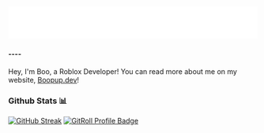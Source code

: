 [![Head](/head.svg)](https://boopup.dev/)
#### ----
Hey, I'm Boo, a Roblox Developer! You can read more about me on my website, [Boopup.dev](https://boopup.dev)!

### Github Stats 📊

[![GitHub Streak](https://streak-stats.demolab.com?user=boopup&border_radius=25&date_format=M%20j%5B%2C%20Y%5D)](https://git.io/streak-stats)
<a href="https://gitroll.io/profile/uzeewpng0VKdbnEmItmow81DFXAT2" target="_blank"><img src="https://gitroll.io/api/badges/profiles/v1/uzeewpng0VKdbnEmItmow81DFXAT2?theme=dark" alt="GitRoll Profile Badge"/></a>
